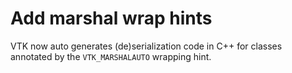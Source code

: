 # Add marshal wrap hints

VTK now auto generates (de)serialization code in C++ for classes annotated by
the `VTK_MARSHALAUTO` wrapping hint.

